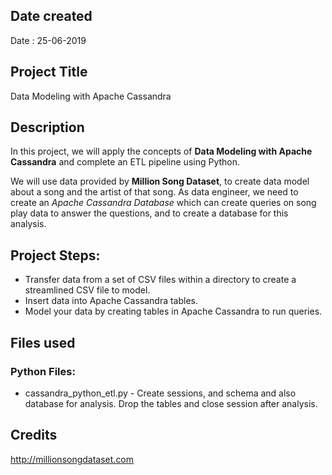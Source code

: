 ## Date created
Date : 25-06-2019

## Project Title
Data Modeling with Apache Cassandra

## Description
In this project, we will apply the concepts of **Data Modeling with Apache Cassandra** and complete an ETL pipeline using Python.

We will use data provided by **Million Song Dataset**, to create data model about a song and the artist of that song.
As data engineer, we need to create an *Apache Cassandra Database* which can create queries on song play data to answer the questions, and to create a database for this analysis.

## Project Steps:
* Transfer data from a set of CSV files within a directory to create a streamlined CSV file to model.
* Insert data into Apache Cassandra tables. 
* Model your data by creating tables in Apache Cassandra to run queries.

## Files used

### Python Files:
* cassandra_python_etl.py - Create sessions, and schema and also database for analysis. Drop the tables and close session after analysis.


## Credits
http://millionsongdataset.com


